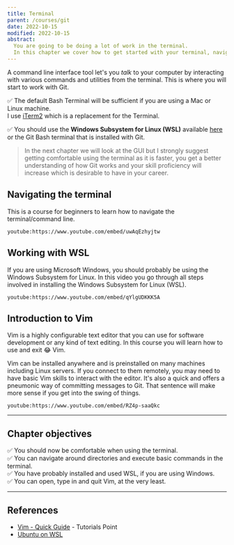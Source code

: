 ```yaml
---
title: Terminal
parent: /courses/git
date: 2022-10-15
modified: 2022-10-15
abstract:
  You are going to be doing a lot of work in the terminal.
  In this chapter we cover how to get started with your terminal, navigate directory structures and execute popular commands.
---
```


A command line interface tool let's you _talk_ to your computer by interacting with
various commands and utilities from the terminal. This is where you will start to work with Git.

:white_check_mark: The default Bash Terminal will be sufficient if you are using a Mac or Linux machine.\
I use [iTerm2][iterm] which is a replacement for the Terminal.

:white_check_mark: You should use the **Windows Subsystem for Linux (WSL)** available [here][wsl]
or the Git Bash terminal that is installed with Git.

> In the next chapter we will look at the GUI but I strongly suggest getting comfortable using the terminal
> as it is faster, you get a better understanding of how Git works and your skill proficiency will
> increase which is desirable to have in your career.

## Navigating the terminal

This is a course for beginners to learn how to navigate the terminal/command line.

`youtube:https://www.youtube.com/embed/uwAqEzhyjtw`

## Working with WSL

If you are using Microsoft Windows, you should probably be using the Windows Subsystem for Linux.
In this video you go through all steps involved in installing the Windows Subsystem for Linux (WSL).

`youtube:https://www.youtube.com/embed/qYlgUDKKK5A`

## Introduction to Vim

Vim is a highly configurable text editor that you can use for software development
or any kind of text editing. In this course you will learn how to use and exit :joy: Vim.

Vim can be installed anywhere and is preinstalled on many machines including Linux servers.
If you connect to them remotely, you may need to have basic Vim skills to
interact with the editor. It's also a quick and offers a pneumonic way of committing messages
to Git. That sentence will make more sense if you get into the swing of things.

`youtube:https://www.youtube.com/embed/RZ4p-saaQkc`

---

## Chapter objectives

:white_check_mark: You should now be comfortable when using the terminal.\
:white_check_mark: You can navigate around directories and execute basic commands in the terminal.\
:white_check_mark: You have probably installed and used WSL, if you are using Windows.\
:white_check_mark: You can open, type in and quit Vim, at the very least.

---

## References

- [Vim - Quick Guide][vim] - Tutorials Point
- [Ubuntu on WSL][wsl]

[vim]: https://www.tutorialspoint.com/vim/vim_quick_guide.htm
[wsl]: https://ubuntu.com/wsl
[iterm]: https://iterm2.com/
